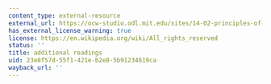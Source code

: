 ```yaml
---
content_type: external-resource
external_url: https://ocw-studio.odl.mit.edu/sites/14-02-principles-of-macroeconomics-spring-2014/type/page/edit/a69a8e1f-3a07-ced4-98f5-128a49a3221e/#additional
has_external_license_warning: true
license: https://en.wikipedia.org/wiki/All_rights_reserved
status: ''
title: additional readings
uid: 23e8f57d-55f1-421e-b2e8-5b91234619ca
wayback_url: ''
---
```

